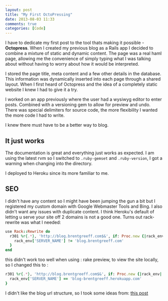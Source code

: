```yaml
---
layout: post
title: "My First OctoPressing"
date: 2013-08-03 11:33
comments: true
categories: [Code]
---
```


I have to dedicate my first post to the tool thats making it possible - **Octopress**. When I created my previous blog as a Rails app I decided to combine a mixture of static and dynamic content. The page was a real haml page, allowing me the convenience of simply typing what I was talking about without having to worry about how it would be interpreted.

<!-- more -->

I stored the page title, meta content and a few other details in the database. This information was dynamically inserted into each page through a shared layout. When I first heard of Octopress and the idea of a completely static website I knew I had to give it a try.

I worked on an app previously where the user had a wysiwyg editor to enter posts. Combined with a versioning gem to allow for preview and undo. There was special delimiters for source code, the more flexibility I wanted the more code I had to write.

I knew there must have to be a better way to blog.

It just works
-------------

The documentation is great and everything just works as expected. I am using the latest rvm so I switched to `.ruby-gemset` and `.ruby-version`, I got a warning when changing into the directory.

I deployed to Heroku since its more familiar to me.

SEO
---

I didn't have any content so I might have been jumping the gun a bit but I registered my custom domain with Google Webmaster Tools and Bing. I also didn't want any issues with duplicate content. I think Heroku's default of letting u serve your site off 2 domains is not a good one. Turns out rack-rewrite was what I needed:

``` ruby
use Rack::Rewrite do
  r301 %r{.*}, 'http://blog.brentgreeff.com$&', if: Proc.new {|rack_env|
    rack_env['SERVER_NAME'] != 'blog.brentgreeff.com'
  }
end
```

this didn't work too well when using : rake preview, to view the site locally, so I changed this to :

``` ruby
r301 %r{.*}, 'http://blog.brentgreeff.com$&', if: Proc.new {|rack_env|
  rack_env['SERVER_NAME'] == 'blog-brentgreeff.herokuapp.com'
}
```

I didn't like the blog url structure, so I took some ideas from: [this post]

[this post]: http://www.ewal.net/2012/09/08/octopress-customizations/

